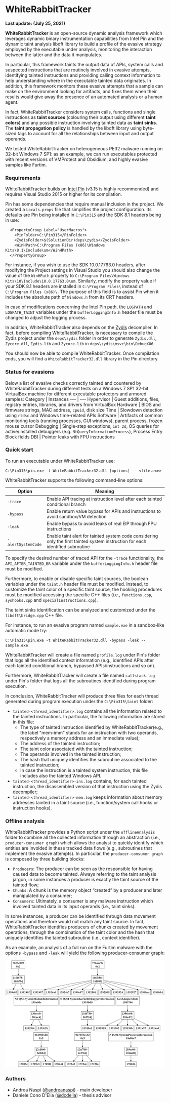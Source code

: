 # WhiteRabbitTracker

**Last update: (July 25, 2021)** 

**WhiteRabbitTracker** is an open-source dynamic analysis framework which leverages dynamic binary instrumentation capabilities from Intel Pin and the dynamic taint analysis libdft library to build a profile of the evasive strategy employed by the executable under analysis, monitoring the interaction between the latter and the data it manipulates.

In particular, this framework taints the output data of APIs, system calls and suspected instructions that are routinely involved in evasive attempts, identifying tainted instructions and providing calling context information to help understanding where in the executable tainted data originates. In addition, this framework monitors these evasive attempts that a sample can make on the environment looking for artifacts, and fixes them when their results would give away the presence of an automated analysis or a human agent.

In fact, WhiteRabbitTracker considers system calls, functions and single instructions as **taint sources** (colouring their output using different **taint colors**) and any possible instruction involving tainted data as **taint sinks**. The **taint propagation policy** is handled by the libdft library using byte-sized tags to account for all the relationships between input and output operands.

We tested WhiteRabbitTracker on heterogeneous PE32 malware running on 32-bit Windows 7 SP1: as an example, we can run executables protected with recent versions of VMProtect and Obsidium, and highly evasive samples like Furtim.


### Requirements

WhiteRabbitTracker builds on [Intel Pin](https://software.intel.com/en-us/articles/pin-a-dynamic-binary-instrumentation-tool) (v3.15 is highly recommended) and requires Visual Studio 2015 or higher for its compilation.

Pin has some dependencies that require manual inclusion in the project. We created a `Locals.props` file that simplifies the project configuration. Its defaults are Pin being installed in `C:\Pin315` and the SDK 8.1 headers being in use: 

```
  <PropertyGroup Label="UserMacros">
    <PinFolder>C:\Pin315</PinFolder>
    <ZydisFolder>$(SolutionDir)deps\zydis</ZydisFolder>
    <WinHPath>C:\Program Files (x86)\Windows Kits\8.1\Include\um</WinHPath>
  </PropertyGroup>
```

For instance, if you wish to use the SDK 10.0.17763.0 headers, after modifying the Project settings in Visual Studio
you should also change the value of the `WinHPath` property to `C:\Program Files\Windows Kits\10\Include\10.0.17763.0\um`. Similarly, modify the property value if your SDK 8.1 headers are installed in `C:\Program Files\` instead of `C:\Program Files (x86)\`. The purpose of this field is to assist Pin when it includes the absolute path of `Windows.h` from its CRT headers.

In case of modifications concerning the Intel Pin path, the `LOGPATH` and `LOGPATH_TAINT` variables under the `bufferLoggingInfo.h` header file must be changed to adjust the logging process.

In addition, WhiteRabbitTracker also depends on the [Zydis](https://github.com/zyantific/zydis) decompiler. In fact, before compiling WhiteRabbitTracker, is necessary to compile the Zydis project under the `deps\zydis` folder in order to generate `Zydis.dll`, `Zycore.dll`, `Zydis.lib` and `Zycore.lib` in `deps\zydis\msvc\bin\DebugX86`.

You should now be able to compile WhiteRabbitTracker. Once compilation ends, you will find a `WhiteRabbitTracker32.dll` library in the Pin directory.

### Status for evasions

Below a list of evasive checks correctly tainted and countered by WhiteRabbitTracker during different tests on a Windows 7 SP1 32-bit VirtualBox machine for different executable protectors and armored samples:
Category | Instances
--- | --- 
Hypervisor | Guest additions, files, registry entries, libraries, and drivers from VirtualBox
Hardware | BIOS and firmware strings, MAC address, `cpuid`, disk size
Time | Slowdown detection using `rtdsc` and Windows time-related APIs
Software | Artifacts of common monitoring tools (running processes, GUI windows), parent process, frozen mouse cursor
Debugging | Single-step exceptions, `int 2d`, OS queries for active/installed debuggers (e.g. `NtQueryInformationProcess`), Process Entry Block fields
DBI | Pointer leaks with FPU instructions

### Quick start

To run an executable under WhiteRabbitTracker use:

```
C:\Pin315\pin.exe -t WhiteRabbitTracker32.dll [options] -- <file.exe>
```

WhiteRabbitTracker supports the following command-line options:

Option | Meaning
--- | --- 
`-trace` | Enable API tracing at instruction level after each tainted conditional branch
`-bypass` | Enable return value bypass for APIs and instructions to avoid sandbox/VM detection 
`-leak` | Enable bypass to avoid leaks of real EIP through FPU instructions
`-alertSystemCode` | Enable taint alert for tainted system code considering only the first tainted system instruction for each identified subroutine 

To specify the desired number of traced API for the `-trace` functionality, the `API_AFTER_TAINTED_BR` variable under the `bufferLoggingInfo.h` header file must be modified.

Furthermore, to enable or disable specific taint sources, the boolean variables under the `taint.h` header file must be modified. Instead, to customize the taint color of a specific taint source, the hooking procedures must be modified accessing the specific C++ files (i.e., `functions.cpp`, `syshooks.cpp` and `specialInstructions.cpp`).

The taint sinks identification can be analyzed and customized under the `libdft\bridge.cpp` C++ file.

For instance, to run an evasive program named `sample.exe` in a sandbox-like automatic mode try:

```
C:\Pin315\pin.exe -t WhiteRabbitTracker32.dll -bypass -leak -- sample.exe
```

WhiteRabbitTracker will create a file named `profile.log` under Pin's folder that logs all the identified context information (e.g., identified APIs after each tainted conditional branch, bypassed APIs/instructions and so on).

Furthermore, WhiteRabbitTracker will create a file named `callstack.log` under Pin's folder that logs all the subroutines identified during program execution.

In conclusion, WhiteRabbitTracker will produce three files for each thread generated during program execution under the `C:\Pin315\taint` folder:
* `tainted-<thread_identifier>.log` contains all the information related to the tainted instructions. In particular, the following information are stored in this file:
  * The type of tainted instruction identified by WhiteRabbitTracker(e.g., the label "mem-imm" stands for an instruction with two operands, respectively a memory address and an immediate value);
  * The address of the tainted instruction;
  * The taint color associated with the tainted instruction;
  * The operands involved in the tainted instruction;
  * The hash that uniquely identifies the subroutine associated to the tainted instruction;
  * In case the instruction is a tainted system instruction, this file includes also the tainted Windows API.
* `tainted-<thread_identifier>-ins.log` contains, for each tainted instruction, the disassembled version of that instruction using the Zydis decompiler;
* `tainted-<thread_identifier>-mem.log` keeps information about memory addresses tainted in a taint source (i.e., function/system call hooks or instruction hooks).

### Offline analysis

WhiteRabbitTracker provides a Python script under the `offlineAnalysis` folder to combine all the collected information through an abstraction (i.e., `producer-consumer graph`) which allows the analyst to quickly identify which entities are involded in these tracked data flows (e.g., subroutines that implement the evasive attempts). In particular, the `producer-consumer graph` is composed by three building blocks:
* `Producers`: The producer can be seen as the responsible for having caused data to become tainted. Always referring to the taint analysis jargon, in some instances a producer is exactly the taint source of the tainted flow;
* `Chunks`: A chunk is the memory object “created” by a producer and later manipulated by a consumer;
* `Consumers`: Ultimately, a consumer is any malware instruction which involved tainted data in its input operands (i.e., taint sinks).

In some instances, a producer can be identified through data movement operations and therefore would not match any taint source. In fact, WhiteRabbitTracker identifies producers of chunks created by movement operations, through the combination of the taint color and the hash that uniquely identifies the tainted subroutine (i.e., context identifier).

As an example, an analysis of a full run on the Furtim malware with the options `-bypass` and `-leak` will yield the following producer-consumer graph:

![Furtim full run](docs/furtim_complete_analysis.jpg)

### Authors
* Andrea Naspi ([@andreanaspi](https://github.com/AndreaNaspi)) - main developer
* Daniele Cono D'Elia ([@dcdelia](https://github.com/dcdelia)) - thesis advisor
